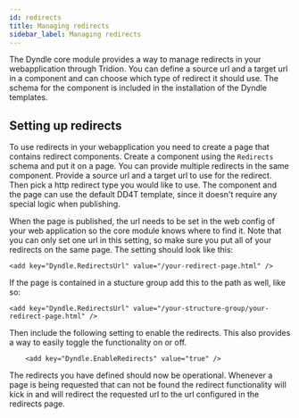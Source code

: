 ```yaml
---
id: redirects
title: Managing redirects
sidebar_label: Managing redirects
---
```


The Dyndle core module provides a way to manage redirects in your webapplication through Tridion. You can define a source url and a target url in a component and can choose which type of redirect it should use. The schema for the component is included in the installation of the Dyndle templates. 

## Setting up redirects

To use redirects in your webapplication you need to create a page that contains redirect components. Create a component using the `Redirects` schema and put it on a page. You can provide multiple redirects in the same component. Provide a source url and a target url to use for the redirect. Then pick a http redirect type you would like to use.  The component and the page can use the default DD4T template, since it doesn't require any special logic when publishing. 

When the page is published, the url needs to be set in the web config of your web application so the core module knows where to find it. Note that you can only set one url in this setting, so make sure you put all of your redirects on the same page. The setting should look like this:

`<add key="Dyndle.RedirectsUrl" value="/your-redirect-page.html" />`

If the page is contained in a stucture group add this to the path as well, like so:

`<add key="Dyndle.RedirectsUrl" value="/your-structure-group/your-redirect-page.html" />`

Then include the following setting to enable the redirects. This also provides a way to easily toggle the functionality on or off.

`    <add key="Dyndle.EnableRedirects" value="true" />`

The redirects you have defined should now be operational. Whenever a page is being requested that can not be found the redirect functionality will kick in and will redirect the requested url to the url configured in the redirects page.